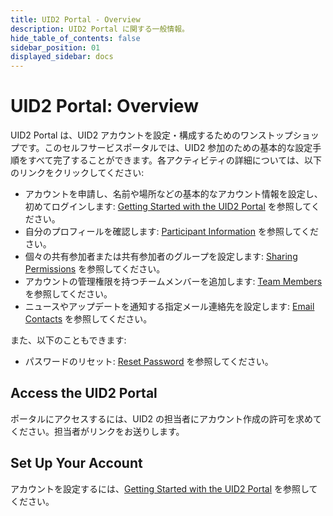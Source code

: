 ```yaml
---
title: UID2 Portal - Overview
description: UID2 Portal に関する一般情報。
hide_table_of_contents: false
sidebar_position: 01
displayed_sidebar: docs
---
```


# UID2 Portal: Overview

<!-- It includes the following:

- [Access the UID2 Portal](#access-the-uid2-portal)
- [Set Up Your Account](#set-up-your-account)
-->

UID2 Portal は、UID2 アカウントを設定・構成するためのワンストップショップです。このセルフサービスポータルでは、UID2 参加のための基本的な設定手順をすべて完了することができます。各アクティビティの詳細については、以下のリンクをクリックしてください:

- アカウントを申請し、名前や場所などの基本的なアカウント情報を設定し、初めてログインします: [Getting Started with the UID2 Portal](portal-getting-started.md) を参照してください。
- 自分のプロフィールを確認します: [Participant Information](participant-info.md) を参照してください。
- 個々の共有参加者または共有参加者のグループを設定します: [Sharing Permissions](sharing-permissions.md) を参照してください。
- アカウントの管理権限を持つチームメンバーを追加します: [Team Members](team-members.md) を参照してください。
- ニュースやアップデートを通知する指定メール連絡先を設定します: [Email Contacts](email-contacts.md) を参照してください。

また、以下のこともできます:
- パスワードのリセット: [Reset Password](portal-getting-started.md#reset-password) を参照してください。

## Access the UID2 Portal

ポータルにアクセスするには、UID2 の担当者にアカウント作成の許可を求めてください。担当者がリンクをお送りします。

## Set Up Your Account

アカウントを設定するには、[Getting Started with the UID2 Portal](portal-getting-started.md) を参照してください。
